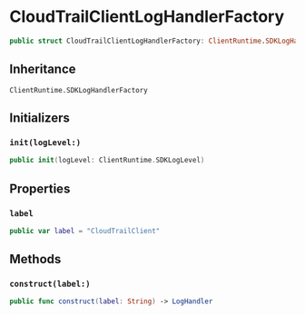 # CloudTrailClientLogHandlerFactory

``` swift
public struct CloudTrailClientLogHandlerFactory: ClientRuntime.SDKLogHandlerFactory 
```

## Inheritance

`ClientRuntime.SDKLogHandlerFactory`

## Initializers

### `init(logLevel:)`

``` swift
public init(logLevel: ClientRuntime.SDKLogLevel) 
```

## Properties

### `label`

``` swift
public var label = "CloudTrailClient"
```

## Methods

### `construct(label:)`

``` swift
public func construct(label: String) -> LogHandler 
```
